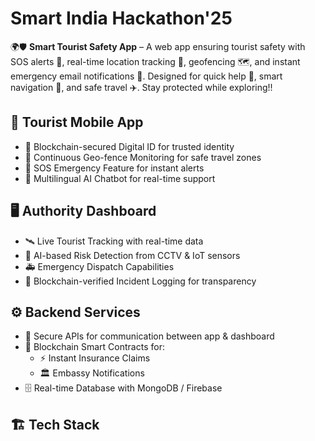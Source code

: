 # Smart India Hackathon'25
🌍🛡️ **Smart Tourist Safety App** – A web app ensuring tourist safety with SOS alerts 🚨, real-time location tracking 📍, geofencing 🗺️, and instant emergency email notifications 📧. Designed for quick help 🤝, smart navigation 🧭, and safe travel ✈️. Stay protected while exploring!!

## 📱 Tourist Mobile App
- 🔐 Blockchain-secured Digital ID for trusted identity
- 📍 Continuous Geo-fence Monitoring for safe travel zones
- 🚨 SOS Emergency Feature for instant alerts
- 🤖 Multilingual AI Chatbot for real-time support

## 🖥️ Authority Dashboard
- 🛰️ Live Tourist Tracking with real-time data
- 🧠 AI-based Risk Detection from CCTV & IoT sensors
- 🚑 Emergency Dispatch Capabilities
- 📜 Blockchain-verified Incident Logging for transparency

## ⚙️ Backend Services
- 🔗 Secure APIs for communication between app & dashboard
- 📃 Blockchain Smart Contracts for:
  - ⚡ Instant Insurance Claims
  - 🏛️ Embassy Notifications
- 🗄️ Real-time Database with MongoDB / Firebase

## 🏗️ Tech Stack
